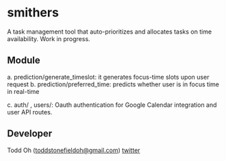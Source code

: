 # smithers
A task management tool that auto-prioritizes and allocates tasks on time availability. Work in progress.

## Module
a. prediction/generate_timeslot: it generates focus-time slots upon user request
b. prediction/preferred_time: predicts whether user is in focus time in real-time

c. auth/ , users/: Oauth authentication for Google Calendar integration and user API routes.



## Developer

Todd Oh (toddstonefieldoh@gmail.com) [twitter](https://twitter.com/_toddoh)